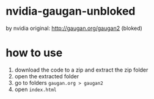 # nvidia-gaugan-unbloked
by nvidia original: http://gaugan.org/gaugan2 (bloked)
# how to use
1. download the code to a zip and extract the zip folder
2. open the extracted folder
3. go to folders `gaugan.org > gaugan2`
4. open `index.html`
